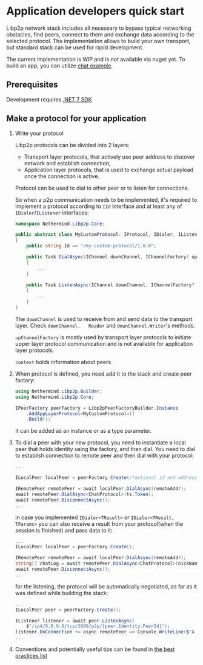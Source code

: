 # Application developers quick start

Libp2p network stack includes all necessary to bypass typical networking obstacles, find peers, connect to them and exchange data according to the selected protocol. The implementation allows to build your own transport, but standard stack can be used for rapid development.

The current implementation is WIP and is not available via nuget yet. To build an app, you can utilize [chat example](../src/samples/chat/README.md).

## Prerequisites

Development requires [.NET 7 SDK](https://dotnet.microsoft.com/en-us/download)

## Make a protocol for your application

1. Write your protocol

   Libp2p protocols can be divided into 2 layers:
   - Transport layer protocols, that actively use peer address to discover network and establish connection;
   - Application layer protocols, that is used to exchange actual payload once the connection is active.
   
   Protocol can be used to dial to other peer or to listen for connections.
   
   So when a p2p communication needs to be implemented, it's required to implement a protocol according to `IId` interface and at least any of `IDialer`/`IListener` interfaces:
   
   ```csharp
   namespace Nethermind.Libp2p.Core;
   
   public abstract class MyCustomProtocol: IProtocol, IDialer, IListener
   {
       public string Id => "/my-custom-protocol/1.0.0";
   
       public Task DialAsync(IChannel downChannel, IChannelFactory? upChannelFactory, IPeerContext context)
       {
           ...
       }
   
       public Task ListenAsync(IChannel downChannel, IChannelFactory? upChannelFactory, IPeerContext context)
       {
           ...
       }
   }
   ```
   
   The `downChannel` is used to receive from and send data to the transport layer. Check `downChannel.   Reader` and `downChannel.Writer`'s methods.
   
   `upChannelFactory` is mostly used by transport layer protocols to initiate upper layer protocol    communication and is not available for application layer protocols.
   
   `context` holds information about peers.

2. When protocol is defined, you need add it to the stack and create peer factory:

   ```csharp
   using Nethermind.Libp2p.Builder;
   using Nethermind.Libp2p.Core;
   
   IPeerFactory peerFactory = Libp2pPeerFactoryBuilder.Instance
       .AddAppLayerProtocol<MyCustomProtocol>()
       .Build();
   ```

   It can be added as an instance or as a type parameter.

3. To dial a peer with your new protocol, you need to instantiate a local peer that holds identity using the factory, and then dial. You need to dial to establish connection to remote peer and then dial with your protocol:

   ```csharp
   ... 
   
   ILocalPeer localPeer = peerFactory.Create(/*optional id and address settings*/);

   IRemotePeer remotePeer = await localPeer.DialAsync(remoteAddr);
   await remotePeer.DialAsync<ChatProtocol>(ts.Token);
   await remotePeer.DisconnectAsync();
   ...
   ```

   in case you implemented `IDialer<TResult>` or `IDialer<TResult, TParams>` you can also receive a result from your protocol(when the session is finished) and pass data to it:

   ```csharp
   ... 
   ILocalPeer localPeer = peerFactory.Create();

   IRemotePeer remotePeer = await localPeer.DialAsync(remoteAddr);
   string[] chatLog = await remotePeer.DialAsync<ChatProtocol>(nickName, ts.Token);
   await remotePeer.DisconnectAsync();
   ...
   ```

   for the listening, the protocol will be automatically negotiated, as far as it was defined while building the stack:
   
   ```csharp
   ... 
   ILocalPeer peer = peerFactory.Create();
   
   IListener listener = await peer.ListenAsync(
       $"/ip4/0.0.0.0/tcp/3000/p2p/{peer.Identity.PeerId}");
   listener.OnConnection += async remotePeer => Console.WriteLine($"A peer connected {remotePeer.Address}");
   ...
   ```

4. Conventions and potentially useful tips can be found in [the best practices list](./development/best-practices.md)
